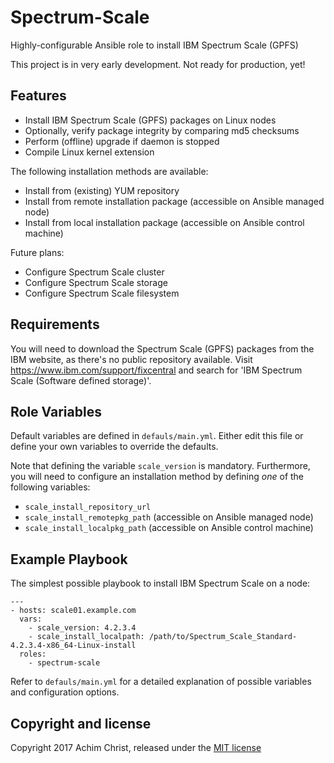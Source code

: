 Spectrum-Scale
==============

Highly-configurable Ansible role to install IBM Spectrum Scale (GPFS)

This project is in very early development. Not ready for production, yet!

Features
--------

- Install IBM Spectrum Scale (GPFS) packages on Linux nodes
- Optionally, verify package integrity by comparing md5 checksums
- Perform (offline) upgrade if daemon is stopped
- Compile Linux kernel extension

The following installation methods are available:
- Install from (existing) YUM repository
- Install from remote installation package (accessible on Ansible managed node)
- Install from local installation package (accessible on Ansible control machine)

Future plans:
- Configure Spectrum Scale cluster
- Configure Spectrum Scale storage
- Configure Spectrum Scale filesystem

Requirements
------------

You will need to download the Spectrum Scale (GPFS) packages from the IBM website, as there's no public repository available. Visit https://www.ibm.com/support/fixcentral and search for 'IBM Spectrum Scale (Software defined storage)'.

Role Variables
--------------

Default variables are defined in `defauls/main.yml`. Either edit this file or define your own variables to override the defaults.

Note that defining the variable `scale_version` is mandatory. Furthermore, you will need to configure an installation method by defining *one* of the following variables:

- `scale_install_repository_url`
- `scale_install_remotepkg_path` (accessible on Ansible managed node)
- `scale_install_localpkg_path` (accessible on Ansible control machine)

Example Playbook
----------------

The simplest possible playbook to install IBM Spectrum Scale on a node:

```
---
- hosts: scale01.example.com
  vars:
    - scale_version: 4.2.3.4
    - scale_install_localpath: /path/to/Spectrum_Scale_Standard-4.2.3.4-x86_64-Linux-install
  roles:
    - spectrum-scale
```

Refer to `defauls/main.yml` for a detailed explanation of possible variables and configuration options.

Copyright and license
---------------------

Copyright 2017 Achim Christ, released under the [MIT license](LICENSE)
